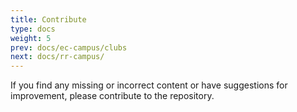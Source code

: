 ```yaml
---
title: Contribute
type: docs
weight: 5
prev: docs/ec-campus/clubs
next: docs/rr-campus/
---
```


If you find any missing or incorrect content or have suggestions for improvement, please contribute to the repository.